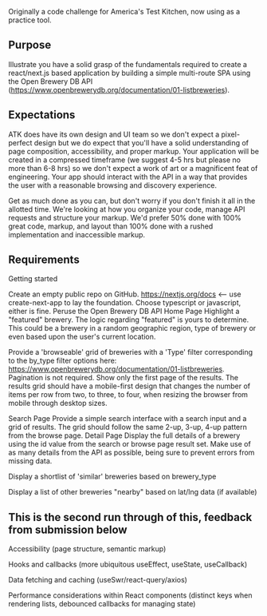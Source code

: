 Originally a code challenge for America's Test Kitchen, now using as a practice tool.

## Purpose
Illustrate you have a solid grasp of the fundamentals required to create a react/next.js based application by building a simple multi-route SPA using the Open Brewery DB API (https://www.openbrewerydb.org/documentation/01-listbreweries).

## Expectations

ATK does have its own design and UI team so we don't expect a pixel-perfect design but we do expect that you'll have a solid understanding of page composition, accessibility, and proper markup. Your application will be created in a compressed timeframe (we suggest 4-5 hrs but please no more than 6-8 hrs) so we don't expect a work of art or a magnificent feat of engineering. Your app should interact with the API in a way that provides the user with a reasonable browsing and discovery experience.

Get as much done as you can, but don't worry if you don't finish it all in the allotted time. We're looking at how you organize your code, manage API requests and structure your markup. We'd prefer 50% done with 100% great code, markup, and layout than 100% done with a rushed implementation and inaccessible markup.

## Requirements

 Getting started

Create an empty public repo on GitHub.
https://nextjs.org/docs <-- use create-next-app to lay the foundation. Choose typescript or javascript, either is fine.
Peruse the Open Brewery DB API
Home Page
Highlight a "featured" brewery. The logic regarding "featured" is yours to determine. This could be a brewery in a random geographic region, type of brewery or even based upon the user's current location.

Provide a 'browseable' grid of breweries with a 'Type' filter corresponding to the by_type filter options here: https://www.openbrewerydb.org/documentation/01-listbreweries. Pagination is not required. Show only the first page of the results. The results grid should have a mobile-first design that changes the number of items per row from two, to three, to four, when resizing the browser from mobile through desktop sizes.

Search Page
Provide a simple search interface with a search input and a grid of results. The grid should follow the same 2-up, 3-up, 4-up pattern from the browse page.
Detail Page
Display the full details of a brewery using the id value from the search or browse page result set. Make use of as many details from the API as possible, being sure to prevent errors from missing data.

Display a shortlist of 'similar' breweries based on brewery_type

Display a list of other breweries "nearby" based on lat/lng data (if available)

## This is the second run through of this, feedback from submission below

Accessibility (page structure, semantic markup)

Hooks and callbacks (more ubiquitous useEffect, useState, useCallback)

Data fetching and caching (useSwr/react-query/axios) 

Performance considerations within React components (distinct keys when rendering lists, debounced callbacks for managing state)